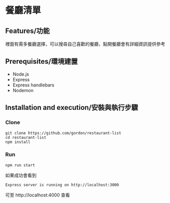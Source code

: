# 餐廳清單
## Features/功能
裡面有需多餐廳選擇，可以搜尋自己喜歡的餐廳，點開餐廳會有詳細資訊提供參考

## Prerequisites/環境建置
+ Node.js
+ Express
+ Express handlebars
+ Nodemon

## Installation and execution/安裝與執行步驟
### Clone
```
git clone https://github.com/gordon/restaurant-list
cd restaurant-list
npm install
```
### Run
```
npm run start
```
如果成功會看到
```
Express server is running on http://localhost:3000
```
可至 http://localhost:4000 查看
